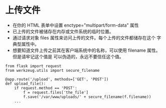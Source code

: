 # 上传文件

- 在你的 HTML 表单中设置 enctype="multipart/form-data" 属性
- 已上传的文件被储存在内存或文件系统的临时位置。
- 通过请求对象 files 属性来访问上传的文件。每个上传的文件都储存在这个 字典型属性中。
- 想要知道文件上传之前其在客户端系统中的名称，可以使用 filename 属性。但是请牢记这个值是 可以伪造的，永远不要信任这个值。
```
from flask import request
from werkzeug.utils import secure_filename
 
@app.route('/upload', methods=['GET', 'POST'])
def upload_file():
    if request.method == 'POST':
        f = request.files['the_file']
        f.save('/var/www/uploads/' + secure_filename(f.filename))
    ...
```